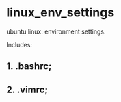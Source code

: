 # linux_env_settings
ubuntu linux: environment settings.

Includes:
##  1.  .bashrc;
##  2.  .vimrc;
